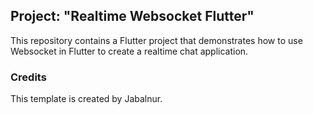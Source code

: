 ## Project: "Realtime Websocket Flutter"

This repository contains a Flutter project that demonstrates how to use Websocket in Flutter to create a realtime chat application.
### Credits
This template is created by Jabalnur.
